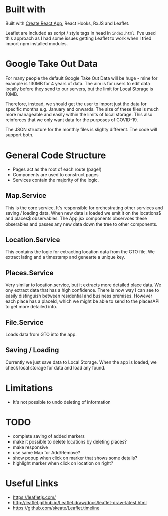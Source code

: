 # Built with

Built with [Create React App](CRA.md), React Hooks, RxJS and Leaflet.

Leaflet are included as script / style tags in head in `index.html`.
I've used this approach as I had some issues getting Leaflet to work when I tried import npm installed modules.

# Google Take Out Data

For many people the default Google Take Out Data will be huge - mine for example is 130MB for 4 years of data.
The aim is for users to edit data locally before they send to our servers, but the limit for Local Storage is 10MB.

Therefore, instead, we should get the user to import just the data for specific months e.g. January and onwards.
The size of these files is much more manageable and easily within the limits of local storage.
This also reinforces that we only want data for the purposes of COVID-19.

The JSON structure for the monthly files is slighty different. The code will support both.

# General Code Structure

- Pages act as the root of each route (page!)
- Components are used to construct pages
- Services contain the majority of the logic.

## Map.Service

This is the core service.
It's responsible for orchestrating other services and saving / loading data.
When new data is loaded we emit it on the locations$ and places$ observables.
The App.jsx components observces these obserables and passes any new data down the tree to other components.

## Location.Service

This contains the logic for extracting location data from the GTO file.
We extract latlng and a timestamp and genearte a unique key.

## Places.Service

Very similar to location.service, but it extracts more detailed place data.
We ony extract data that has a high confidence.
There is now way I can see to easily distinguish between residential and business premises.
However each place has a placeId, which we might be able to send to the placesAPI to get more detailed info.

## File.Service

Loads data from GTO into the app.

## Saving / Loading

Currently we just save data to Local Storage.
When the app is loaded, we check local storage for data and load any found.

# Limitations

- It's not possible to undo deleting of information

# TODO

- complete saving of added markers
- make it possible to delete locations by deleting places?
- make responsive
- use same Map for Add/Remove?
- show popup when click on marker that shows some details?
- highlight marker when click on location on right?

# Useful Links

- https://leafletjs.com/
- http://leaflet.github.io/Leaflet.draw/docs/leaflet-draw-latest.html
- https://github.com/skeate/Leaflet.timeline

